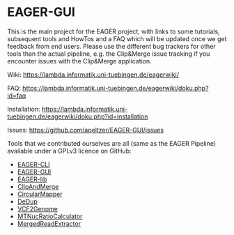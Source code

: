 # EAGER-GUI
This is the main project for the EAGER project, with links to some tutorials, subsequent tools and HowTos and a FAQ which will be updated once we get feedback from end users. Please use the different bug trackers for other tools than the actual pipeline, e.g. the Clip&Merge issue tracking if you encounter issues with the Clip&Merge application. 

Wiki: <https://lambda.informatik.uni-tuebingen.de/eagerwiki/>

FAQ: <https://lambda.informatik.uni-tuebingen.de/eagerwiki/doku.php?id=faq>

Installation: <https://lambda.informatik.uni-tuebingen.de/eagerwiki/doku.php?id=installation>

Issues: <https://github.com/apeltzer/EAGER-GUI/issues>

Tools that we contributed ourselves are all (same as the EAGER Pipeline) available under a GPLv3 licence on GitHub:

- [EAGER-CLI](https://github.com/apeltzer/EAGER-CLI)
- [EAGER-GUI](https://github.com/apeltzer/EAGER-GUI)
- [EAGER-lib](https://github.com/apeltzer/EAGERlib)
- [ClipAndMerge](https://github.com/apeltzer/ClipAndMerge)
- [CircularMapper](https://github.com/apeltzer/CircularMapper)
- [DeDup](https://github.com/apeltzer/DeDup)
- [VCF2Genome](https://github.com/apeltzer/VCF2Genome)
- [MTNucRatioCalculator](https://github.com/apeltzer/MTNucRatioCalculator)
- [MergedReadExtractor](https://github.com/apeltzer/MergedReadExtractor)




